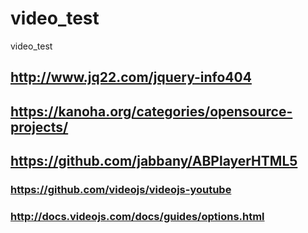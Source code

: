 # video_test
video_test
## http://www.jq22.com/jquery-info404
## https://kanoha.org/categories/opensource-projects/
## https://github.com/jabbany/ABPlayerHTML5
### https://github.com/videojs/videojs-youtube
### http://docs.videojs.com/docs/guides/options.html